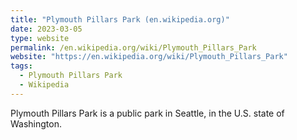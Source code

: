 ```yaml
---
title: "Plymouth Pillars Park (en.wikipedia.org)"
date: 2023-03-05
type: website
permalink: /en.wikipedia.org/wiki/Plymouth_Pillars_Park
website: "https://en.wikipedia.org/wiki/Plymouth_Pillars_Park"
tags:
  - Plymouth Pillars Park
  - Wikipedia
---
```

Plymouth Pillars Park is a public park in Seattle, in the U.S. state of Washington.